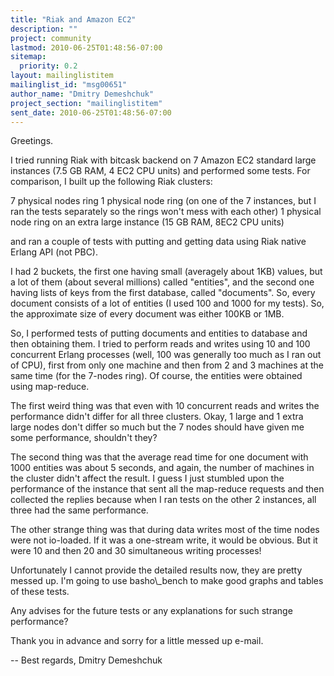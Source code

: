```yaml
---
title: "Riak and Amazon EC2"
description: ""
project: community
lastmod: 2010-06-25T01:48:56-07:00
sitemap:
  priority: 0.2
layout: mailinglistitem
mailinglist_id: "msg00651"
author_name: "Dmitry Demeshchuk"
project_section: "mailinglistitem"
sent_date: 2010-06-25T01:48:56-07:00
---
```



Greetings.

I tried running Riak with bitcask backend on 7 Amazon EC2 standard
large instances (7.5 GB RAM, 4 EC2 CPU units) and performed some
tests.
For comparison, I built up the following Riak clusters:

7 physical nodes ring
1 physical node ring (on one of the 7 instances, but I ran the tests
separately so the rings won't mess with each other)
1 physical node ring on an extra large instance (15 GB RAM, 8EC2 CPU units)

and ran a couple of tests with putting and getting data using Riak
native Erlang API (not PBC).

I had 2 buckets, the first one having small (averagely about 1KB)
values, but a lot of them (about several millions) called "entities",
and the second one having lists of keys from the first database,
called "documents". So, every document consists of a lot of entities
(I used 100 and 1000 for my tests). So, the approximate size of every
document was either 100KB or 1MB.

So, I performed tests of putting documents and entities to database
and then obtaining them. I tried to perform reads and writes using 10
and 100 concurrent Erlang processes (well, 100 was generally too much
as I ran out of CPU), first from only one machine and then from 2 and
3 machines at the same time (for the 7-nodes ring). Of course, the
entities were obtained using map-reduce.

The first weird thing was that even with 10 concurrent reads and
writes the performance didn't differ for all three clusters. Okay, 1
large and 1 extra large nodes don't differ so much but the 7 nodes
should have given me some performance, shouldn't they?

The second thing was that the average read time for one document with
1000 entities was about 5 seconds, and again, the number of machines
in the cluster didn't affect the result. I guess I just stumbled upon
the performance of the instance that sent all the map-reduce requests
and then collected the replies because when I ran tests on the other 2
instances, all three had the same performance.

The other strange thing was that during data writes most of the time
nodes were not io-loaded. If it was a one-stream write, it would be
obvious. But it were 10 and then 20 and 30 simultaneous writing
processes!


Unfortunately I cannot provide the detailed results now, they are
pretty messed up. I'm going to use basho\\_bench to make good graphs and
tables of these tests.

Any advises for the future tests or any explanations for such strange
performance?

Thank you in advance and sorry for a little messed up e-mail.

-- 
Best regards,
Dmitry Demeshchuk

